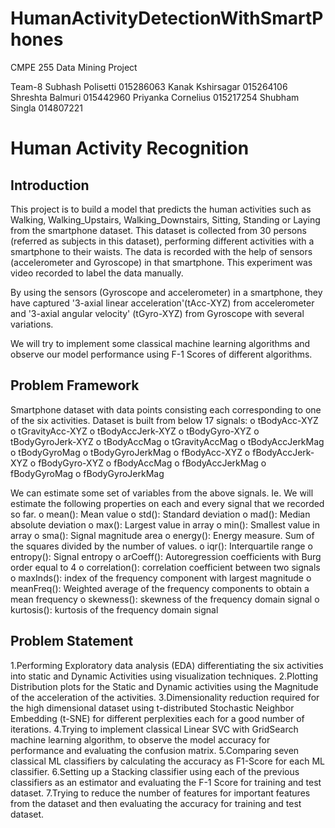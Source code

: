 # HumanActivityDetectionWithSmartPhones
CMPE 255 Data Mining Project

Team-8
Subhash Polisetti 015286063
Kanak Kshirsagar 015264106
Shreshta Balmuri 015442960
Priyanka Cornelius 015217254
Shubham Singla 014807221

# Human Activity Recognition

## Introduction

This project is to build a model that predicts the human activities such as Walking, Walking_Upstairs, Walking_Downstairs, Sitting, Standing or Laying from the smartphone dataset.
This dataset is collected from 30 persons (referred as subjects in this dataset), performing different activities with a smartphone to their waists. The data is recorded with the help of sensors (accelerometer and Gyroscope) in that smartphone. This experiment was video recorded to label the data manually.

By using the sensors (Gyroscope and accelerometer) in a smartphone, they have captured '3-axial linear acceleration'(tAcc-XYZ) from accelerometer and '3-axial angular velocity' (tGyro-XYZ) from Gyroscope with several variations.

We will try to implement some classical machine learning algorithms and observe our model performance using F-1 Scores of different algorithms.

## Problem Framework
Smartphone dataset with data points consisting each corresponding to one of the six activities.
Dataset is built from below 17 signals:
o	tBodyAcc-XYZ
o	tGravityAcc-XYZ
o	tBodyAccJerk-XYZ
o	tBodyGyro-XYZ
o	tBodyGyroJerk-XYZ
o	tBodyAccMag
o	tGravityAccMag
o	tBodyAccJerkMag
o	tBodyGyroMag
o	tBodyGyroJerkMag
o	fBodyAcc-XYZ
o	fBodyAccJerk-XYZ
o	fBodyGyro-XYZ
o	fBodyAccMag
o	fBodyAccJerkMag
o	fBodyGyroMag
o	fBodyGyroJerkMag

We can estimate some set of variables from the above signals. Ie. We will estimate the following properties on each and every signal that we recorded so far.
o	mean(): Mean value
o	std(): Standard deviation
o	mad(): Median absolute deviation
o	max(): Largest value in array
o	min(): Smallest value in array
o	sma(): Signal magnitude area
o	energy(): Energy measure. Sum of the squares divided by the number of values.
o	iqr(): Interquartile range
o	entropy(): Signal entropy
o	arCoeff(): Autoregression coefficients with Burg order equal to 4
o	correlation(): correlation coefficient between two signals
o	maxInds(): index of the frequency component with largest magnitude
o	meanFreq(): Weighted average of the frequency components to obtain a mean frequency
o	skewness(): skewness of the frequency domain signal
o	kurtosis(): kurtosis of the frequency domain signal

## Problem Statement

1.Performing Exploratory data analysis (EDA) differentiating the six activities into static and Dynamic Activities using visualization techniques.
2.Plotting Distribution plots for the Static and Dynamic activities using the Magnitude of the acceleration of the activities.
3.Dimensionality reduction required for the high dimensional dataset using t-distributed Stochastic Neighbor Embedding (t-SNE) for different perplexities each for a good number of iterations.
4.Trying to implement classical Linear SVC with GridSearch machine learning algorithm, to observe the model accuracy for performance and evaluating the confusion matrix.
5.Comparing seven classical ML classifiers by calculating the accuracy as F1-Score for each ML classifier.
6.Setting up a Stacking classifier using each of the previous classifiers as an estimator and evaluating the F-1 Score for training and test dataset.
7.Trying to reduce the number of features for important features from the dataset and then evaluating the accuracy for training and test dataset.
